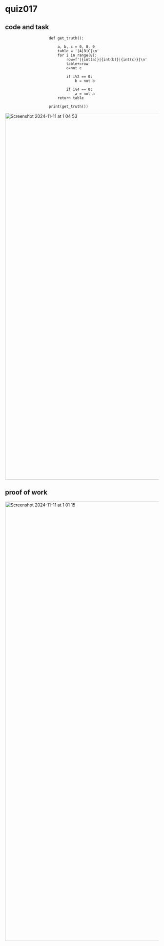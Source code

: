 #  quiz017
## code and task
                        def get_truth():
                        
                            a, b, c = 0, 0, 0
                            table = '|A|B|C|\n'
                            for i in range(8):
                                row=f'|{int(a)}|{int(b)}|{int(c)}|\n'
                                table+=row
                                c=not c
                        
                                if i%2 == 0:
                                    b = not b
                        
                                if i%4 == 0:
                                    a = not a
                            return table
                        
                        print(get_truth())

<img width="1202" alt="Screenshot 2024-11-11 at 1 04 53" src="https://github.com/user-attachments/assets/398858c3-8a87-4aa3-afe0-25c49a7d6054">

## proof of work
<img width="1440" alt="Screenshot 2024-11-11 at 1 01 15" src="https://github.com/user-attachments/assets/0160e011-534e-4a78-8f0c-e984e81d2ebf">
